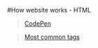#How website works - HTML 

> [CodePen](https://codepen.io/)

> [Most common tags](https://vimalj.github.io/how-website-works/)

